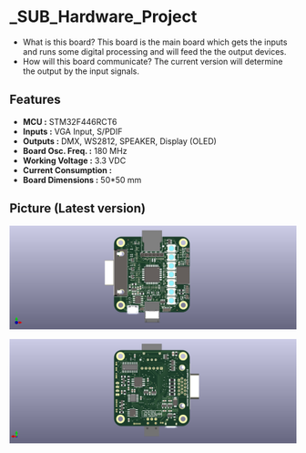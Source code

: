 # _SUB_Hardware_Project

- What is this board? This board is the main board which gets the inputs and runs some digital processing and will feed the the output devices.
- How will this board communicate? The current version will determine the output by the input signals.

## Features

- __MCU :__ STM32F446RCT6
- __Inputs :__ VGA Input, S/PDIF
- __Outputs :__ DMX, WS2812, SPEAKER, Display (OLED) 
- __Board Osc. Freq. :__ 180 MHz
- __Working Voltage :__ 3.3 VDC
- __Current Consumption :__ 
- __Board Dimensions :__ 50*50 mm

## Picture (Latest version)

![_3DView_Top](https://github.com/mend0z0/Blender/blob/main/Document/Media%20Content/Hardware%20Pictures/3D%20View/_3DView_Top_Blender_v1.0.png)

![_3DView_Bottom](https://github.com/mend0z0/Blender/blob/main/Document/Media%20Content/Hardware%20Pictures/3D%20View/_3DView_Bottom_Blender_v1.0.png)
